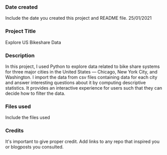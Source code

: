 ### Date created
Include the date you created this project and README file.
25/01/2021
### Project Title
Explore US Bikeshare Data

### Description
In this project, I used Python to explore data related to bike share systems for three major cities in the United States — Chicago, New York City, and Washington. I import the data from csv files containing data for each city and answer interesting questions about it by computing descriptive statistics. It provides an interactive experience for users such that they can decide how to filter the data.

### Files used
Include the files used

### Credits
It's important to give proper credit. Add links to any repo that inspired you or blogposts you consulted.
